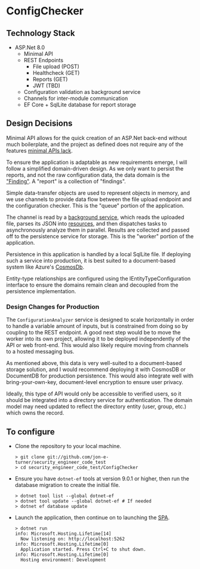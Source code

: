﻿# ConfigChecker

## Technology Stack

- ASP.Net 8.0
  - Minimal API
  - REST Endpoints
    - File upload (POST)
    - Healthcheck (GET)
    - Reports (GET)
    - JWT (TBD)
  - Configuration validation as background service
  - Channels for inter-module communication
  - EF Core + SqlLite database for report storage

## Design Decisions

Minimal API allows for the quick creation of an ASP.Net back-end without much boilerplate,
and the project as defined does not require any of the features
[minimal APIs lack](https://learn.microsoft.com/en-us/aspnet/core/fundamentals/apis?view=aspnetcore-8.0).

To ensure the application is adaptable as new requirements emerge, I will follow a simplified
domain-driven design. As we only want to persist the reports, and not the raw configuration data,
the data domain is the ["Finding"](./Models/Finding.cs). A "report" is a collection of "findings".

Simple data-transfer objects are used to represent objects in memory, and we use channels to
provide data flow between the file upload endpoint and the configuration checker. This is the
"queue" portion of the application.

The channel is read by a [background service](./Services/ConfigurationAnalyzer.cs), which reads
the uploaded file, parses its JSON into [resources](./Dtos/ResourceDto.cs), and then dispatches
tasks to asynchronously analyze them in parallel. Results are collected and passed off to the
persistence service for storage. This is the "worker" portion of the application.

Persistence in this application is handled by a local SqlLite file. If deploying such a service
into production, it is best suited to a document-based system like Azure's [CosmosDb](https://learn.microsoft.com/en-us/azure/cosmos-db/).

Entity-type relationships are configured using the IEntityTypeConfiguration interface to ensure
the domains remain clean and decoupled from the persistence implementation.

### Design Changes for Production

The `ConfigurationAnalyzer` service is designed to scale horizontally in order to handle a
variable amount of inputs, but is constrained from doing so by coupling to the REST endpoint. A
good next step would be to move the worker into its own project, allowing it to be deployed
independently of the API or web front-end. This would also likely require moving from channels
to a hosted messaging bus.

As mentioned above, this data is very well-suited to a document-based storage solution, and I
would recommend deploying it with CosmosDB or DocumentDB for production persistence. This would
also integrate well with bring-your-own-key, document-level encryption to ensure user privacy.

Ideally, this type of API would only be accessible to verified users, so it should be integrated
into a directory service for authentication. The domain model may need updated to reflect the
directory entity (user, group, etc.) which owns the record.

## To configure

- Clone the repository to your local machine.

    ``` shell
    > git clone git://github.com/jon-e-turner/security_engineer_code_test 
    > cd security_engineer_code_test/ConfigChecker
    ```

- Ensure you have `dotnet-ef` tools at version 9.0.1 or higher, then run the database migration to create
 the initial file.

    ``` shell
    > dotnet tool list --global dotnet-ef
    > dotnet tool update --global dotnet-ef # If needed
    > dotnet ef database update
    ```

- Launch the application, then continue on to launching the [SPA](../ConfigCheckerSpa/README.md#to-configure).

    ``` shell
    > dotnet run
    info: Microsoft.Hosting.Lifetime[14]
      Now listening on: http://localhost:5262
    info: Microsoft.Hosting.Lifetime[0]
      Application started. Press Ctrl+C to shut down.
    info: Microsoft.Hosting.Lifetime[0]
      Hosting environment: Development
    ```
